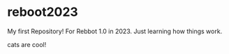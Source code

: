 # reboot2023
My first Repository! For Rebbot 1.0 in 2023.
Just learning how things work.

cats are cool!
